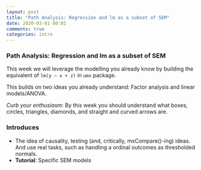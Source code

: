```yaml
---
layout: post
title: "Path Analysis: Regression and lm as a subset of SEM"
date: 2020-03-01 00:01
comments: true
categories: intro
---
```


<a name="top"></a>
### Path Analysis: Regression and lm as a subset of SEM

This week we will leverage the modelling you already know by building the equivalent of `lm(y ~ x + z)` in `umx` package.

This builds on two ideas you already understand: Factor analysis and linear models/ANOVA.</li>

*Curb your enthusiasm*: By this week you should understand what boxes, circles, triangles, diamonds, and straight and curved arrows are. 


### Introduces
 * The idea of causality, testing (and, critically, mxCompare()-ing) ideas. And use real tasks, such as handling a ordinal outcomes as thresholded normals.
 * **Tutorial**: Specific SEM models
